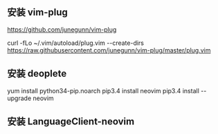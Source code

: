 ## 安装 vim-plug
https://github.com/junegunn/vim-plug

curl -fLo ~/.vim/autoload/plug.vim --create-dirs \
    https://raw.githubusercontent.com/junegunn/vim-plug/master/plug.vim

## 安装 deoplete
yum install python34-pip.noarch
pip3.4 install neovim
pip3.4 install --upgrade neovim

## 安装 LanguageClient-neovim

